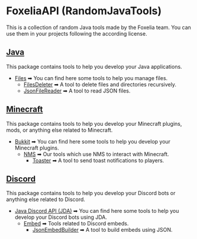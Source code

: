 # FoxeliaAPI (RandomJavaTools)

This is a collection of random Java tools made by the Foxelia team. You can use them in your projects following the according license.

## [Java](src/fr/foxelia/tools/java)

This package contains tools to help you develop your Java applications.

* [Files](src/fr/foxelia/tools/java/files) ➡ You can find here some tools to help you manage files.
    * [FilesDeleter](src/fr/foxelia/tools/java/files/deleter) ➡ A tool to delete files and directories recursively.
    * [JsonFileReader](src/fr/foxelia/tools/java/files/json/reader) ➡ A tool to read JSON files.

## [Minecraft](src/fr/foxelia/tools/minecraft)

This package contains tools to help you develop your Minecraft plugins, mods, or anything else related to Minecraft.

* [Bukkit](src/fr/foxelia/tools/minecraft/bukkit) ➡ You can find here some tools to help you develop your Minecraft plugins.
    * [NMS](src/fr/foxelia/tools/minecraft/bukkit/nms) ➡ Our tools which use NMS to interact with Minecraft.
        * [Toaster](src/fr/foxelia/tools/minecraft/bukkit/nms/toast) ➡ A tool to send toast notifications to players.

## [Discord](src/fr/foxelia/tools/discord)

This package contains tools to help you develop your Discord bots or anything else related to Discord.

* [Java Discord API (JDA)](src/fr/foxelia/tools/discord/jda) ➡ You can find here some tools to help you develop your Discord bots using JDA.
    * [Embed](src/fr/foxelia/tools/discord/jda/embed) ➡ Tools related to Discord embeds.
        * [JsonEmbedBuilder](src/fr/foxelia/tools/discord/jda/embed/json) ➡ A tool to build embeds using JSON.